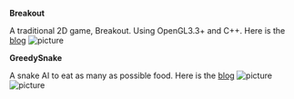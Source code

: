 **Breakout**

A traditional 2D game, Breakout.
Using OpenGL3.3+ and C++. Here is the [blog](https://blog.csdn.net/qq_31615919/article/details/79828996)
![picture](https://github.com/ZeusYang/Breakout/blob/master/screenshot/screenshot.gif)

**GreedySnake**

A snake AI to eat as many as possible food. Here is the [blog](https://blog.csdn.net/qq_31615919/article/details/79897007)
![picture](https://github.com/ZeusYang/Breakout/blob/master/screenshot/snake1.gif)
![picture](https://github.com/ZeusYang/Breakout/blob/master/screenshot/snake2.gif)
